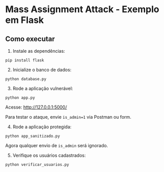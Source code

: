 # Mass Assignment Attack - Exemplo em Flask

## Como executar

1. Instale as dependências:
```
pip install flask
```

2. Inicialize o banco de dados:
```
python database.py
```

3. Rode a aplicação vulnerável:
```
python app.py
```
Acesse: http://127.0.0.1:5000/

Para testar o ataque, envie `is_admin=1` via Postman ou form.

4. Rode a aplicação protegida:
```
python app_sanitizado.py
```
Agora qualquer envio de `is_admin` será ignorado.

5. Verifique os usuários cadastrados:
```
python verificar_usuarios.py
```
